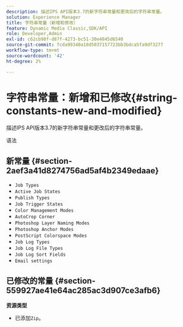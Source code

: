 ```yaml
---
description: 描述IPS API版本3.7的新字符串常量和更改后的字符串常量。
solution: Experience Manager
title: 字符串常量（新增和修改）
feature: Dynamic Media Classic,SDK/API
role: Developer,Admin
exl-id: c62cb98f-d87f-4273-bc51-30e4845d6540
source-git-commit: fcda99340a18d5037157723bb3bdca5fa9df3277
workflow-type: tm+mt
source-wordcount: '42'
ht-degree: 2%

---
```


# 字符串常量：新增和已修改{#string-constants-new-and-modified}

描述IPS API版本3.7的新字符串常量和更改后的字符串常量。

语法

## 新常量 {#section-2aef3a41d8274756ad5af4b2349edaae}

* `Job Types`
* `Active Job States`
* `Publish Types`
* `Job Trigger States`
* `Color Management Modes`
* `AutoCrop Corner`
* `Photoshop Layer Naming Modes`
* `Photoshop Anchor Modes`
* `PostScript Colorspace Modes`
* `Job Log Types`
* `Job Log File Types`
* `Job Log Sort Fields`
* `Email settings`

## 已修改的常量 {#section-559927ae41e64ac285ac3d907ce3afb6}

**资源类型**

* 已添加`Zip`。
